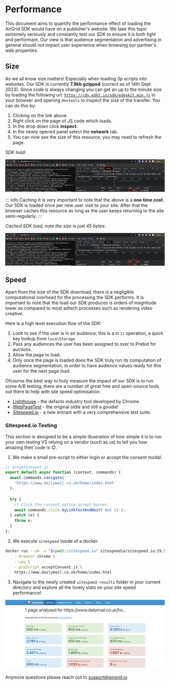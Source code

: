 # Performance

This document aims to quantify the performance effect of loading the AirGrid SDK
would have on a publisher's website. We take this topic extremely seriously and
constantly test our SDK to ensure it is both light and performant. Our view is that
audience segmentation and advertising in general should not impact user experience
when browsing our partner's web properties.

## Size

As we all know size matters! Especially when loading 3p scripts into websites. Our
SDK is currently **7.9kb gzipped** (correct as of 14th Sept 2023). Since code is always
changing you can get an up to the minute size by loading the following url: 
[`https://cdn.edkt.io/sdk/edgekit.min.js`](https://cdn.edkt.io/sdk/edgekit.min.js) in your
browser and opening `devtools` to inspect the size of the transfer. You can do this by:

1. Clicking on the link above.
2. Right click on the page of JS code which loads.
3. In the drop down click **inspect**.
4. In the newly opened panel select the **network** tab.
5. You can now see the size of this resource, you may need to refresh the page.

_SDK load_:

![SDK size raw](../images/sdk-size-raw.png 'sd-size-raw')

::: info Caching
It is very important to note that the above is a **one time cost**. Our SDK is loaded
once per new user visit to your site. After that the browser caches this resource
as long as the user keeps returning to the site semi-regularly.
:::

_Cached SDK load, note the size is just 45 bytes_:

![SDK size cached](../images/sdk-size-cached.png 'sd-size-cached')

## Speed

Apart from the size of the SDK download, there is a negligible computational overhead for
the processing the SDK performs. It is important to note that the load our SDK produces is
orders of magnitude lower as compared to most adtech processes such as rendering video creative.

Here is a high level execution flow of the SDK:

1. Look to see if the user is in an audience, this is a `O(1)` operation, a quick key lookup 
from `localStorage`.
2. Pass any audiences the user has been assigned to over to Prebid for auctions.
3. Allow the page to load.
4. Only once the page is loaded does the SDK truly run its computation of audience segmentation,
in order to have audience values ready for this user for the next page load.

Ofcourse the best way to truly measure the impact of our SDK is to run some A/B testing, there
are a number of great free and open-source tools out there to help with site speed optimisation:

- [Lighthouse](https://developer.chrome.com/docs/lighthouse/overview/) - the defacto industry tool developed by Chrome.
- [WebPageTest](https://www.webpagetest.org/) - the original oldie and still a goodie!
- [Sitespeed.io](https://www.sitespeed.io/) - a new entrant with a very comprehensive test suite.

### Sitespeed.io Testing

This section is designed to be a simple illustration of how simple it is to run your own testing VS relying
on a vendor (such as us) to tell you how amazing their code is 😊.

1. We make a small pre-script to either login or accept the consent modal.

```js
// acceptConsent.js
export default async function (context, commands) {
  await commands.navigate(
    'https://www.dailymail.co.uk/home/index.html'
  );

  try {
    // Click the consent notice accept banner.
    await commands.click.byLinkTextAndWait('Got it');
  } catch (e) {
    throw e;
  }
};
```

2. We execute `sitespeed` inside of a docker.

```bash
docker run --rm -v "$(pwd):/sitespeed.io" sitespeedio/sitespeed.io:29.5.0 \
    --browser chrome \
    --cpu \
    --preScript acceptConsent.js \
    https://www.dailymail.co.uk/home/index.html
```

3. Navigate to the newly created `sitespeed-results` folder in your current directory and explore
all the lovely stats on your site speed performance!

![Site performance report](../images/sitespeed-generic-report.png 'sitespeed-generic-report')

Anymore questions please reach out to [support@airgrid.io](mailto:support@airgrid.io)
